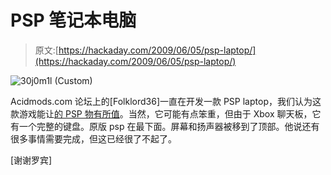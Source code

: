 # PSP 笔记本电脑

> 原文:[https://hackaday.com/2009/06/05/psp-laptop/](https://hackaday.com/2009/06/05/psp-laptop/)

![30j0m1l (Custom)](../Images/be4ddea09a5479c1d95e2b55e0fe3880.png "30j0m1l (Custom)")

Acidmods.com 论坛上的[Folklord36]一直在开发一款 PSP laptop，我们认为这款游戏能让[的 PSP 物有所值](http://hackaday.com/2009/05/30/new-psp-leaked/)。当然，它可能有点笨重，但由于 Xbox 聊天板，它有一个完整的键盘。原版 psp 在最下面。屏幕和扬声器被移到了顶部。他说还有很多事情需要完成，但这已经很了不起了。

[谢谢罗宾]